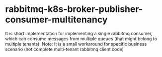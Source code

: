 # rabbitmq-k8s-broker-publisher-consumer-multitenancy

It is short implementation for implementing a single rabbitmq consumer, which can consume messages from multiple queues (that might belong to multiple tenants).
Note: It is a small workaround for specific business scenario (not complete multi-tenant rabbitmq client code)
